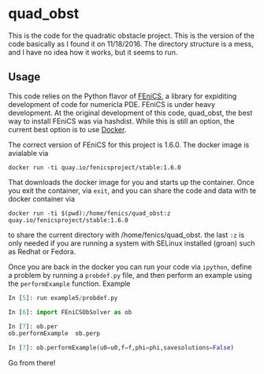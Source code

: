 # quad_obst


This is the code for the quadratic obstacle project. This is the version of the code basically as I found it on 11/18/2016.  The directory structure is a mess, and I have no idea how it works, but it seems to run. 

## Usage
This code relies on the Python flavor of [FEniCS](http://www.fenicsproject.org), a library for expiditing development of code for numericla PDE.
FEniCS is under heavy development.  At the original development of this code, quad_obst, the best way to install FEniCS was via hashdist.  While this is still an option,
the current best option is to use [Docker](http://www.docker.com). 

The correct version of FEniCS for this project is 1.6.0.  The docker image is avialable via
```
docker run -ti quay.io/fenicsproject/stable:1.6.0
```

That downloads the docker image for you and starts up the container.  Once you exit the container, via `exit`, and you can share the code and data with te docker container via


```
docker run -ti $(pwd):/home/fenics/quad_obst:z quay.io/fenicsproject/stable:1.6.0
```

to share the current directory with /home/fenics/quad_obst.  the last `:z` is only needed if you are running a system with SELinux installed (groan) such as Redhat or Fedora.

Once you are back in the docker you can run your code via `ipython`, define a problem by running a `probdef.py` file, and then perform an example using the `performExample` function.  Example

```python
In [5]: run example5/probdef.py

In [6]: import FEniCSObSolver as ob

In [7]: ob.per
ob.performExample  ob.perp            

In [7]: ob.performExample(u0=u0,f=f,phi=phi,savesolutions=False)
```

Go from there!

